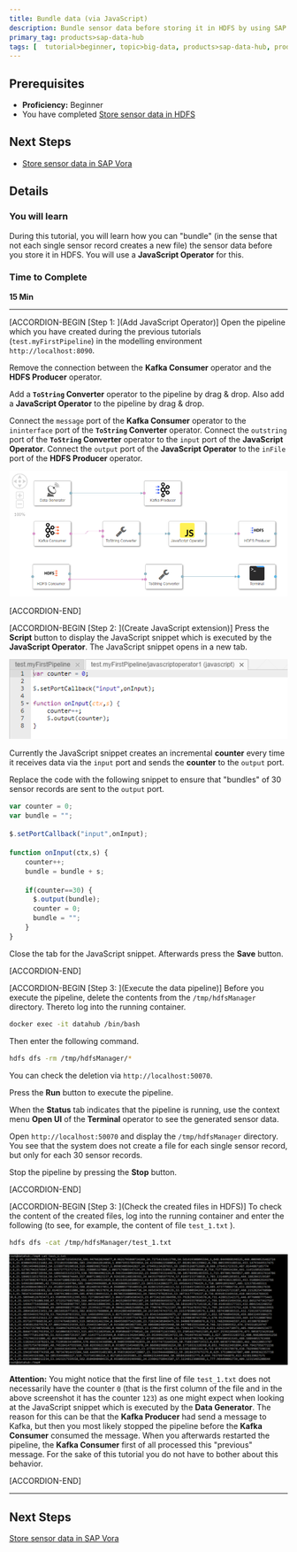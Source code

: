 ```yaml
---
title: Bundle data (via JavaScript)
description: Bundle sensor data before storing it in HDFS by using SAP Data Hub, developer edition.
primary_tag: products>sap-data-hub
tags: [  tutorial>beginner, topic>big-data, products>sap-data-hub, products>sap-vora ]
---
```


## Prerequisites  
 - **Proficiency:** Beginner
 - You have completed [Store sensor data in HDFS](https://www.sap.com/developer/tutorials/datahub-pipelines-storeinhdfs.html)

## Next Steps
- [Store sensor data in SAP Vora](https://www.sap.com/developer/tutorials/datahub-pipelines-storeinvora.html)

## Details
### You will learn  
During this tutorial, you will learn how you can "bundle" (in the sense that not each single sensor record creates a new file) the sensor data before you store it in HDFS. You will use a **JavaScript Operator** for this.

### Time to Complete
**15 Min**

---

[ACCORDION-BEGIN [Step 1: ](Add JavaScript Operator)]
Open the pipeline which you have created during the previous tutorials (`test.myFirstPipeline`) in the modelling environment `http://localhost:8090`.

Remove the connection between the **Kafka Consumer** operator and the **HDFS Producer** operator.

Add a **`ToString` Converter** operator to the pipeline by drag & drop. Also add a **JavaScript Operator** to the pipeline by drag & drop.

Connect the `message` port of the **Kafka Consumer** operator to the `ininterface` port of the **`ToString` Converter** operator.
Connect the `outstring` port of the **`ToString` Converter** operator to the `input` port of the **JavaScript Operator**.
Connect the `output` port of the **JavaScript Operator** to the `inFile` port of the **HDFS Producer** operator.

![picture_01](./datahub-pipelines-bundledata_01.png)  

[ACCORDION-END]

[ACCORDION-BEGIN [Step 2: ](Create JavaScript extension)]
Press the **Script** button to display the JavaScript snippet which is executed by the **JavaScript Operator**. The JavaScript snippet opens in a new tab.

![picture_02](./datahub-pipelines-bundledata_02.png)  

Currently the JavaScript snippet creates an incremental **counter** every time it receives data via the `input` port and sends the **counter** to the `output` port.

Replace the code with the following snippet to ensure that "bundles" of 30 sensor records are sent to the `output` port.

```javascript
var counter = 0;
var bundle = "";

$.setPortCallback("input",onInput);

function onInput(ctx,s) {
    counter++;
    bundle = bundle + s;

    if(counter==30) {
      $.output(bundle);
      counter = 0;
      bundle = "";
    }
}
```

Close the tab for the JavaScript snippet. Afterwards press the **Save** button.

[ACCORDION-END]

[ACCORDION-BEGIN [Step 3: ](Execute the data pipeline)]
Before you execute the pipeline, delete the contents from the `/tmp/hdfsManager` directory. Thereto log into the running container.

```sh
docker exec -it datahub /bin/bash
```

Then enter the following command.

```sh
hdfs dfs -rm /tmp/hdfsManager/*
```

You can check the deletion via `http://localhost:50070`.

Press the **Run** button to execute the pipeline.

When the **Status** tab indicates that the pipeline is running, use the context menu **Open UI** of the **Terminal** operator to see the generated sensor data.

Open `http://localhost:50070` and display the `/tmp/hdfsManager` directory. You see that the system does not create a file for each single sensor record, but only for each 30 sensor records.

Stop the pipeline by pressing the **Stop** button.

[ACCORDION-END]

[ACCORDION-BEGIN [Step 3: ](Check the created files in HDFS)]
To check the content of the created files, log into the running container and enter the following (to see, for example, the content of file `test_1.txt` ).

```sh
hdfs dfs -cat /tmp/hdfsManager/test_1.txt
```

![picture_03](./datahub-pipelines-bundledata_03.png)  

**Attention:** You might notice that the first line of file `test_1.txt` does not necessarily have the counter `0` (that is the first column of the file and in the above screenshot it has the counter `123`) as one might expect when looking at the JavaScript snippet which is executed by the **Data Generator**. The reason for this can be that the **Kafka Producer** had send a message to Kafka, but then you most likely stopped the pipeline before the **Kafka Consumer** consumed the message. When you afterwards restarted the pipeline, the **Kafka Consumer** first of all processed this "previous" message. For the sake of this tutorial you do not have to bother about this behavior.

[ACCORDION-END]

---

## Next Steps
[Store sensor data in SAP Vora](https://www.sap.com/developer/tutorials/datahub-pipelines-storeinvora.html)
